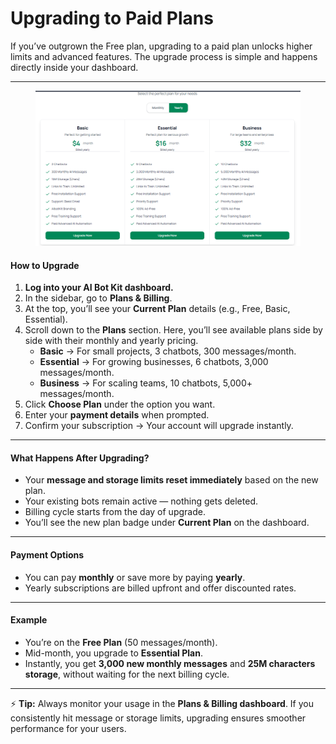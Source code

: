 # Upgrading to Paid Plans

If you’ve outgrown the Free plan, upgrading to a paid plan unlocks higher limits and advanced features. The upgrade process is simple and happens directly inside your dashboard.

***

<figure><img src="../.gitbook/assets/image (16).png" alt=""><figcaption></figcaption></figure>

#### How to Upgrade

1. **Log into your AI Bot Kit dashboard.**
2. In the sidebar, go to **Plans & Billing**.
3. At the top, you’ll see your **Current Plan** details (e.g., Free, Basic, Essential).
4. Scroll down to the **Plans** section. Here, you’ll see available plans side by side with their monthly and yearly pricing.
   * **Basic** → For small projects, 3 chatbots, 300 messages/month.
   * **Essential** → For growing businesses, 6 chatbots, 3,000 messages/month.
   * **Business** → For scaling teams, 10 chatbots, 5,000+ messages/month.
5. Click **Choose Plan** under the option you want.
6. Enter your **payment details** when prompted.
7. Confirm your subscription → Your account will upgrade instantly.

***

#### What Happens After Upgrading?

* Your **message and storage limits reset immediately** based on the new plan.
* Your existing bots remain active — nothing gets deleted.
* Billing cycle starts from the day of upgrade.
* You’ll see the new plan badge under **Current Plan** on the dashboard.

***

#### Payment Options

* You can pay **monthly** or save more by paying **yearly**.
* Yearly subscriptions are billed upfront and offer discounted rates.

***

#### Example

* You’re on the **Free Plan** (50 messages/month).
* Mid-month, you upgrade to **Essential Plan**.
* Instantly, you get **3,000 new monthly messages** and **25M characters storage**, without waiting for the next billing cycle.

***

⚡ **Tip:** Always monitor your usage in the **Plans & Billing dashboard**. If you consistently hit message or storage limits, upgrading ensures smoother performance for your users.


